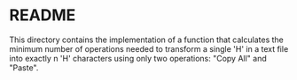 # README

This directory contains the implementation of a function that calculates the minimum number of operations needed to transform a single 'H' in a text file into exactly n 'H' characters using only two operations: "Copy All" and "Paste".